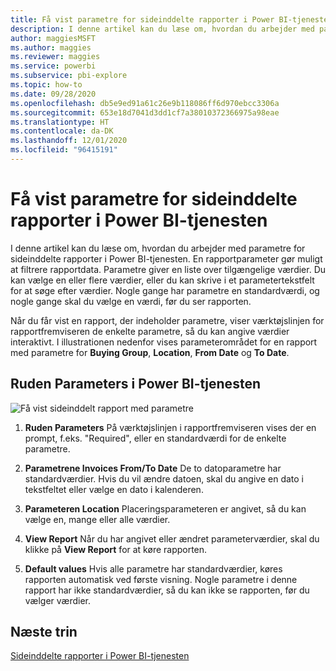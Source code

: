 ```yaml
---
title: Få vist parametre for sideinddelte rapporter i Power BI-tjenesten
description: I denne artikel kan du læse om, hvordan du arbejder med parametre for sideinddelte rapporter i Power BI-tjenesten.
author: maggiesMSFT
ms.author: maggies
ms.reviewer: maggies
ms.service: powerbi
ms.subservice: pbi-explore
ms.topic: how-to
ms.date: 09/28/2020
ms.openlocfilehash: db5e9ed91a61c26e9b118086ff6d970ebcc3306a
ms.sourcegitcommit: 653e18d7041d3dd1cf7a38010372366975a98eae
ms.translationtype: HT
ms.contentlocale: da-DK
ms.lasthandoff: 12/01/2020
ms.locfileid: "96415191"
---
```

# <a name="view-parameters-for-paginated-reports-in-the-power-bi-service"></a>Få vist parametre for sideinddelte rapporter i Power BI-tjenesten

I denne artikel kan du læse om, hvordan du arbejder med parametre for sideinddelte rapporter i Power BI-tjenesten.  En rapportparameter gør muligt at filtrere rapportdata. Parametre giver en liste over tilgængelige værdier. Du kan vælge en eller flere værdier, eller du kan skrive i et parametertekstfelt for at søge efter værdier. Nogle gange har parametre en standardværdi, og nogle gange skal du vælge en værdi, før du ser rapporten.  

Når du får vist en rapport, der indeholder parametre, viser værktøjslinjen for rapportfremviseren de enkelte parametre, så du kan angive værdier interaktivt. I illustrationen nedenfor vises parameterområdet for en rapport med parametre for **Buying Group**, **Location**, **From Date** og **To Date**.  

## <a name="parameters-pane-in-the-power-bi-service"></a>Ruden Parameters i Power BI-tjenesten

![Få vist sideinddelt rapport med parametre](media/paginated-reports-view-parameters/power-bi-paginated-view-parameters.png)
  
1.  **Ruden Parameters** På værktøjslinjen i rapportfremviseren vises der en prompt, f.eks. "Required", eller en standardværdi for de enkelte parametre.    
  
2.  **Parametrene Invoices From/To Date** De to datoparametre har standardværdier. Hvis du vil ændre datoen, skal du angive en dato i tekstfeltet eller vælge en dato i kalenderen.  
  
3.  **Parameteren Location** Placeringsparameteren er angivet, så du kan vælge en, mange eller alle værdier. 
  
4.  **View Report** Når du har angivet eller ændret parameterværdier, skal du klikke på **View Report** for at køre rapporten. 

5. **Default values** Hvis alle parametre har standardværdier, køres rapporten automatisk ved første visning. Nogle parametre i denne rapport har ikke standardværdier, så du kan ikke se rapporten, før du vælger værdier.  

## <a name="next-steps"></a>Næste trin

[Sideinddelte rapporter i Power BI-tjenesten](end-user-paginated-report.md)
